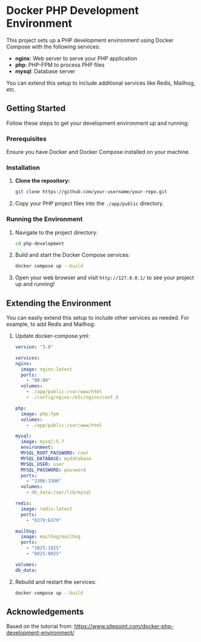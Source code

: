 # Docker PHP Development Environment

This project sets up a PHP development environment using Docker Compose with the following services:

- **nginx**: Web server to serve your PHP application
- **php**: PHP-FPM to process PHP files
- **mysql**: Database server

You can extend this setup to include additional services like Redis, Mailhog, etc.

## Getting Started

Follow these steps to get your development environment up and running:

### Prerequisites

Ensure you have Docker and Docker Compose installed on your machine.

### Installation

1. **Clone the repository:**

   ```sh
   git clone https://github.com/your-username/your-repo.git
   ```

2. Copy your PHP project files into the `./app/public` directory.

### Running the Environment

1. Navigate to the project directory:

   ```sh
   cd php-development
   ```

2. Build and start the Docker Compose services:

   ```sh
   docker compose up --build
   ```

3. Open your web browser and visit `http://127.0.0.1/` to see your project up and running!

## Extending the Environment

You can easily extend this setup to include other services as needed. For example, to add Redis and Mailhog:

1. Update docker-compose.yml:

   ```yaml
   version: "3.8"

   services:
   nginx:
     image: nginx:latest
     ports:
       - "80:80"
     volumes:
       - ./app/public:/var/www/html
       - ./config/nginx:/etc/nginx/conf.d

   php:
     image: php:fpm
     volumes:
       - ./app/public:/var/www/html

   mysql:
     image: mysql:5.7
     environment:
     MYSQL_ROOT_PASSWORD: root
     MYSQL_DATABASE: mydatabase
     MYSQL_USER: user
     MYSQL_PASSWORD: password
     ports:
       - "3306:3306"
     volumes:
       - db_data:/var/lib/mysql

   redis:
     image: redis:latest
     ports:
       - "6379:6379"

   mailhog:
     image: mailhog/mailhog
     ports:
       - "1025:1025"
       - "8025:8025"

   volumes:
   db_data:
   ```

2. Rebuild and restart the services:

   ```sh
   docker compose up --build
   ```

## Acknowledgements

Based on the tutorial from:
https://www.sitepoint.com/docker-php-development-environment/

